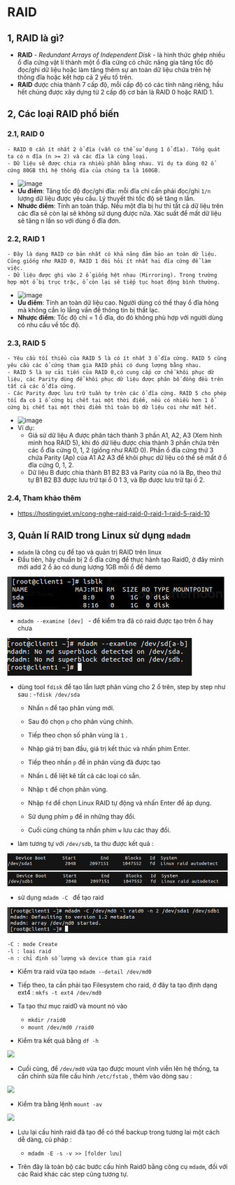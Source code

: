 # RAID
## 1, RAID là gì?
* **RAID** - *Redundant Arrays of Independent Disk* - là hình thức ghép nhiều ổ đĩa cứng vật lí thành một ổ đĩa cứng có chức năng gia tăng tốc độ đọc/ghi dữ liệu hoặc làm tăng thêm sự an toàn dữ liệu chứa trên hệ thông đĩa hoặc kết hợp cả 2 yếu tố trên.
* **RAID** được chia thành 7 cấp độ, mỗi cấp độ có các tính năng riêng, hầu hết chúng được xây dựng từ 2 cấp độ cơ bản là RAID 0 hoặc RAID 1.
## 2, Các loại RAID phổ biến
### 2.1, RAID 0
```
- RAID 0 cần ít nhất 2 ổ đĩa (vẫn có thể sử dụng 1 ổ đĩa). Tổng quát ta có n đĩa (n >= 2) và các đĩa là cùng loại.
- Dữ liệu sẽ được chia ra nhiều phần bằng nhau. Ví dụ ta dùng 02 ổ cứng 80GB thì hệ thống đĩa của chúng ta là 160GB.
```
* ![image](https://user-images.githubusercontent.com/88284121/198221133-b27bab09-6270-4132-a371-7468bd5facfe.png)
* **Ưu điểm**: Tăng tốc độ đọc/ghi đĩa: mỗi đĩa chỉ cần phải đọc/ghi `1/n` lượng dữ liệu được yêu cầu. Lý thuyết thì tốc độ sẽ tăng n lần.
* **Nhước điểm**: Tính an toàn thấp. Nếu một đĩa bị hư thì tất cả dữ liệu trên các đĩa sẽ còn lại sẽ không sử dụng được nữa. Xác suất để mất dữ liệu sẽ tăng n lần so với dùng ổ đĩa đơn.
### 2.2, RAID 1
```
- Đây là dạng RAID cơ bản nhất có khả năng đảm bảo an toàn dữ liệu. Cũng giống như RAID 0, RAID 1 đòi hỏi ít nhất hai đĩa cứng để làm việc.
- Dữ liệu được ghi vào 2 ổ giống hệt nhau (Mirroring). Trong trường hợp một ổ bị trục trặc, ổ còn lại sẽ tiếp tục hoạt động bình thường.
```
* ![image](https://user-images.githubusercontent.com/88284121/198221252-5e41b9a1-ed2d-4d39-8e6b-1502c2301c2f.png)
* **Ưu điểm**: Tính an toàn dữ liệu cao. Người dùng có thể thay ổ đĩa hỏng mà không cần lo lắng vấn đề thông tin bị thất lạc.
* **Nhược điểm**: Tốc độ chỉ = 1 ổ đĩa, do đó không phù hợp với người dùng có nhu cầu về tốc độ.
### 2.3, RAID 5
```
- Yêu cầu tối thiểu của RAID 5 là có ít nhất 3 ổ đĩa cứng. RAID 5 cũng yêu cầu các ổ cứng tham gia RAID phải có dung lượng bằng nhau.
- RAID 5 là sự cải tiến của RAID 0,có cung cấp cơ chế khôi phục dữ liệu, các Parity dùng để khôi phục dữ liệu được phân bố đồng đều trên tất cả các ổ đĩa cứng.
- Các Parity được lưu trữ tuần tự trên các ổ đĩa cứng. RAID 5 cho phép tối đa có 1 ổ cứng bị chết tại một thời điểm, nếu có nhiều hơn 1 ổ cứng bị chết tại một thời điểm thì toàn bộ dữ liệu coi như mất hết. 
```
* ![image](https://user-images.githubusercontent.com/88284121/198221790-4fa7d07f-3768-4f98-b710-b4867a66a3f8.png)
* Ví dụ:
  - Giả sử dữ liệu A được phân tách thành 3 phần A1, A2, A3 (Xem hình minh hoạ RAID 5), khi đó dữ liệu được chia thành 3 phần chứa trên các ổ đĩa cứng 0, 1, 2 (giống như RAID 0). Phần ổ đĩa cứng thứ 3 chứa Parity (Ap) của A1 A2 A3 để khôi phục dữ liệu có thể sẽ mất ở ổ đĩa cứng 0, 1, 2.
  - Dữ liệu B được chia thành B1 B2 B3 và Parity của nó là Bp, theo thứ tự B1 B2 B3 được lưu trữ tại ổ 0 1 3, và Bp được lưu trữ tại ổ 2.
### 2.4, Tham khảo thêm
* https://hostingviet.vn/cong-nghe-raid-raid-0-raid-1-raid-5-raid-10
## 3, Quản lí RAID trong Linux sử dụng `mdadm`
- `mdadm` là công cụ để tạo và quản trị RAID trên linux 
- Đầu tiên, hãy chuẩn bị 2 ổ đĩa cứng để thực hành tạo Raid0, ở đây mình mới add 2 ổ ảo có dung lượng 1GB mỗi ổ để demo

 <img src="https://github.com/tulha161/linux/blob/main/images/11.5.png">

- `mdadm --examine [dev] ` - để kiểm tra đã có raid được tạo trên ổ hay chưa

 <img src="https://github.com/tulha161/linux/blob/main/images/11.6.png">

- dùng tool `fdisk` để tạo lần lượt phân vùng cho 2 ổ trên, step by step như sau : 
	-`fdisk /dev/sda`
	- Nhấn `n` để tạo phân vùng mới.
	- Sau đó chọn `p` cho phân vùng chính.
	- Tiếp theo chọn số phân vùng là `1` .
	- Nhập giá trị ban đầu, giá trị kết thúc và nhấn phím Enter.
	- Tiếp theo nhấn `p` để in phân vùng đã được tạo

	- Nhấn `L` để liệt kê tất cả các loại có sẵn.
	- Nhập `t` để chọn phân vùng.
	- Nhập `fd` để chọn Linux RAID tự động và nhấn Enter để áp dụng.
	- Sử dụng phím `p` để in những thay đổi.
	- Cuối cùng chúng ta nhấn phím `w` lưu các thay đổi.
- làm tương tự với `/dev/sdb`, ta thu được kết quả : 

<img src="https://github.com/tulha161/linux/blob/main/images/11.7.png">
<img src="https://github.com/tulha161/linux/blob/main/images/11.8.png">

- sử dụng `mdadm -C ` để tạo raid

 <img src="https://github.com/tulha161/linux/blob/main/images/11.9.png">
 
 ````
-C : mode Create
-l : loại raid 
-n : chỉ định số lượng và device tham gia raid
`````	
- Kiểm tra raid vừa tạo `mdadm --detail /dev/md0`

- Tiếp theo, ta cần phải tạo Filesystem cho raid, ở đây ta tạo định dạng ext4 : `mkfs -t ext4 /dev/md0`
- Ta tạo thư mục raid0 và mount nó vào 
	- `mkdir /raid0`
	- `mount /dev/md0 /raid0`
- Kiểm tra kết quả bằng `df -h`

 <img src="https://github.com/tulha161/linux/blob/main/images/11.10.png">

- Cuối cùng, để `/dev/md0` vừa tạo được mount vĩnh viễn lên hệ thống, ta cần chỉnh sửa file cấu hình `/etc/fstab` , thêm vào dòng sau :

 <img src="https://github.com/tulha161/linux/blob/main/images/11.11.png">

- Kiểm tra bằng lệnh `mount -av`

 <img src="https://github.com/tulha161/linux/blob/main/images/11.12.png">

- Lưu lại cấu hình raid đã tạo để có thể backup trong tương lai một cách dễ dàng, cú pháp : 
	- `mdadm -E -s -v >> [folder lưu]`

- Trên đây là toàn bộ các bước cấu hình Raid0 bằng công cụ `mdadm`, đối với các Raid khác các step cũng tương tự.


